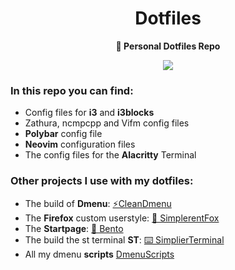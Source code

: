 <div align="center">
<h1>Dotfiles</h1>
<b>🌱 Personal Dotfiles Repo</b>
</div>

<p align="center">
  <img src="https://github.com/MiguelRAvila/Dotfiles/blob/master/assets/head.png">
</p>

### In this repo you can find:

- Config files for **i3** and **i3blocks**
- Zathura, ncmpcpp and Vifm config files
- **Polybar** config file
- **Neovim** configuration files
- The config files for the **Alacritty** Terminal

### Other projects I use with my dotfiles:

- The build of **Dmenu**: [⚡CleanDmenu](https://github.com/MiguelRAvila/CleanDmenu)
- The **Firefox** custom userstyle: [🦊 SimplerentFox](https://github.com/MiguelRAvila/SimplerentFox)
- The **Startpage**: [🍱 Bento](https://github.com/MiguelRAvila/Bento)
- The build the st terminal **ST**: [⌨️ SimplierTerminal](https://github.com/MiguelRAvila/SimplierTerminal)
- All my dmenu **scripts** [DmenuScripts](https://github.com/MiguelRAvila/DmenuScripts)

